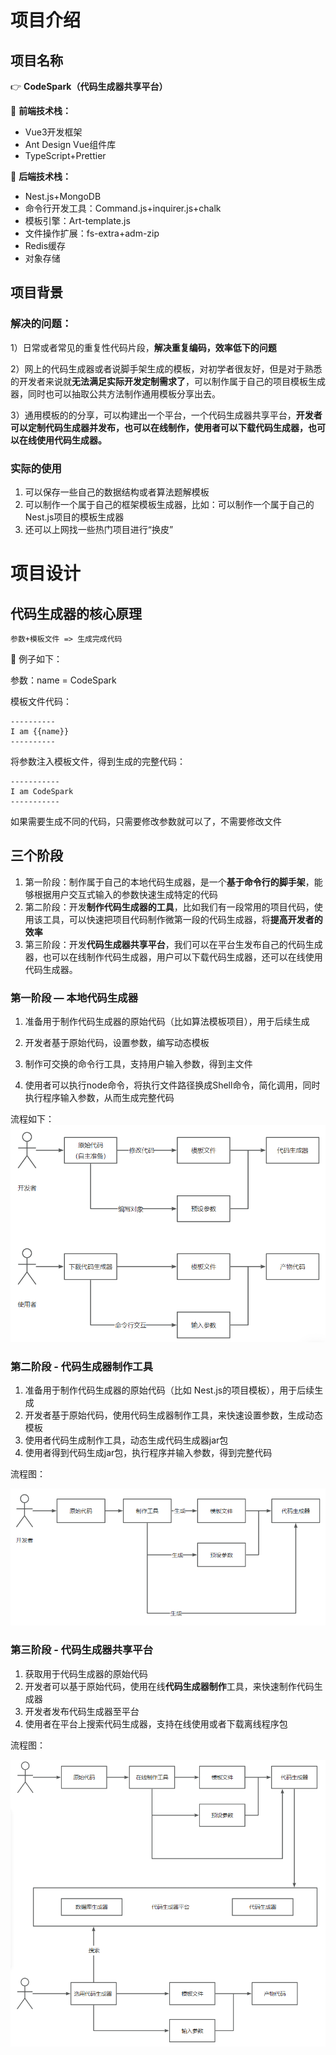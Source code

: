 # 项目介绍

## 项目名称

:point_right:  **CodeSpark（代码生成器共享平台）**

:leaves: **前端技术栈：**

- Vue3开发框架
- Ant Design Vue组件库
- TypeScript+Prettier

:seedling: **后端技术栈：**

- Nest.js+MongoDB
- 命令行开发工具：Command.js+inquirer.js+chalk
- 模板引擎：Art-template.js
- 文件操作扩展：fs-extra+adm-zip
- Redis缓存
- 对象存储

## 项目背景

### 解决的问题：

1）日常或者常见的重复性代码片段，**解决重复编码，效率低下的问题**

2）网上的代码生成器或者说脚手架生成的模板，对初学者很友好，但是对于熟悉的开发者来说就**无法满足实际开发定制需求了**，可以制作属于自己的项目模板生成器，同时也可以抽取公共方法制作通用模板分享出去。

3）通用模板的的分享，可以构建出一个平台，一个代码生成器共享平台，**开发者可以定制代码生成器并发布，也可以在线制作，使用者可以下载代码生成器，也可以在线使用代码生成器。**



### 实际的使用

1. 可以保存一些自己的数据结构或者算法题解模板
2. 可以制作一个属于自己的框架模板生成器，比如：可以制作一个属于自己的Nest.js项目的模板生成器
3. 还可以上网找一些热门项目进行“换皮”



# 项目设计

## 代码生成器的核心原理

`参数+模板文件 => 生成完成代码`

:watermelon: 例子如下：

参数：name = CodeSpark

模板文件代码：

```
----------
I am {{name}}
----------
```

将参数注入模板文件，得到生成的完整代码：

```
-----------
I am CodeSpark
-----------
```

如果需要生成不同的代码，只需要修改参数就可以了，不需要修改文件

## 三个阶段

1. 第一阶段：制作属于自己的本地代码生成器，是一个**基于命令行的脚手架**，能够根据用户交互式输入的参数快速生成特定的代码
2. 第二阶段：开发**制作代码生成器的工具**，比如我们有一段常用的项目代码，使用该工具，可以快速把项目代码制作微第一段的代码生成器，将**提高开发者的效率**
3. 第三阶段：开发**代码生成器共享平台**，我们可以在平台生发布自己的代码生成器，也可以在线制作代码生成器，用户可以下载代码生成器，还可以在线使用代码生成器。

### 第一阶段 — 本地代码生成器

1. 准备用于制作代码生成器的原始代码（比如算法模板项目），用于后续生成

2. 开发者基于原始代码，设置参数，编写动态模板

3. 制作可交换的命令行工具，支持用户输入参数，得到主文件

4. 使用者可以执行node命令，将执行文件路径换成Shell命令，简化调用，同时执行程序输入参数，从而生成完整代码

   

流程如下：
![输入图片说明](Snipaste_2024-03-16_15-51-05.png)

### 第二阶段 - 代码生成器制作工具

1. 准备用于制作代码生成器的原始代码（比如 Nest.js的项目模板），用于后续生成
2. 开发者基于原始代码，使用代码生成器制作工具，来快速设置参数，生成动态模板
3. 使用者代码生成制作工具，动态生成代码生成器jar包
4. 使用者得到代码生成jar包，执行程序并输入参数，得到完整代码



流程图：

![输入图片说明](Snipaste_2024-03-16_16-06-41.png)

### 第三阶段 - 代码生成器共享平台

1. 获取用于代码生成器的原始代码
2. 开发者可以基于原始代码，使用在线**代码生成器制作**工具，来快速制作代码生成器
3. 开发者发布代码生成器至平台
4. 使用者在平台上搜索代码生成器，支持在线使用或者下载离线程序包



流程图：

![输入图片说明](Snipaste_2024-03-16_16-12-00.png)
